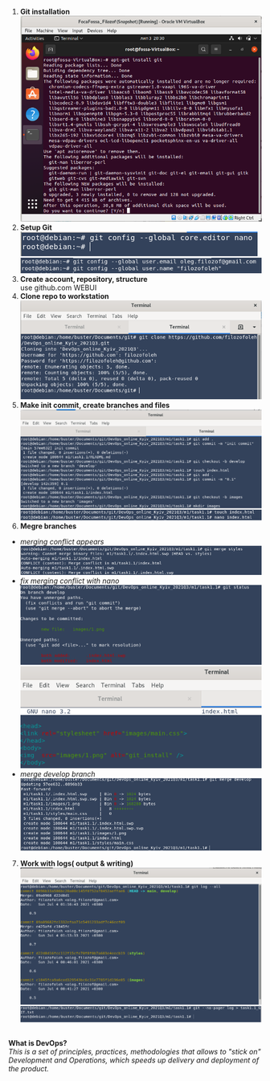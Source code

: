 
1. **Git installation**  
![git installation on Debian buster](images/1.png)
2. **Setup Git**  
 ![core](images/3.png)
 ![global](images/4.png)
3. **Create account, repository, structure**  
 use  github.com WEBUI 
4.  **Clone repo to workstation**  
![git clone](images/5.png)
5. **Make init commit, create branches and files**  
![branches](images/6.png)
![files](images/7.png)
6. **Megre branches**  
- *merging conflict appears*  
![conflict](images/8.png)
- *fix merging conflict with nano*  
![status](images/9.png)
![nano](images/10.png)  
- *merge develop branch*  
![dev_br](images/11.png)  
7. **Work with logs( output & writing)**    
![output](images/12.png)
![writing](images/12a.png)
##
**What is DevOps?**  
*This is a set of principles, practices, methodologies that allows to "stick on" Development and Operations,
which speeds up delivery and deployment of the product.*
